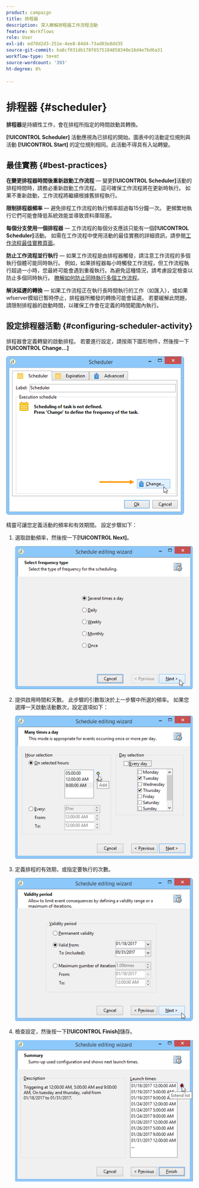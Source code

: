 ```yaml
---
product: campaign
title: 排程器
description: 深入瞭解排程器工作流程活動
feature: Workflows
role: User
exl-id: ed70d2d3-251e-4ee8-84d4-73ad03e8dd35
source-git-commit: ba8cf031db178f6575104858340e16d4e7bd6a31
workflow-type: tm+mt
source-wordcount: '393'
ht-degree: 8%

---
```


# 排程器 {#scheduler}



**排程器**&#x200B;是持續性工作，會在排程所指定的時間啟動其轉換。

**[!UICONTROL Scheduler]** 活動應視為已排程的開始。圖表中的活動定位規則與活動 **[!UICONTROL Start]** 的定位規則相同。此活動不得具有入站轉變。

## 最佳實務 {#best-practices}

**在變更排程器時間後重新啟動工作流程** — 變更&#x200B;**[!UICONTROL Scheduler]**&#x200B;活動的排程時間時，請務必重新啟動工作流程。 這可確保工作流程將在更新時執行。 如果不重新啟動，工作流程將繼續根據舊排程執行。

**限制排程器頻率** — 避免排程工作流程的執行頻率超過每15分鐘一次。 更頻繁地執行它們可能會降低系統效能並導致資料庫阻塞。

**每個分支使用一個排程器** — 工作流程的每個分支應該只能有一個&#x200B;**[!UICONTROL Scheduler]**&#x200B;活動。 如需在工作流程中使用活動的最佳實務的詳細資訊，請參閱[工作流程最佳實務頁面](workflow-best-practices.md#using-activities)。

**防止工作流程並行執行** — 如果工作流程是由排程器觸發，請注意工作流程的多個執行個體可能同時執行。 例如，如果排程器每小時觸發工作流程，但工作流程執行超過一小時，您最終可能會遇到重複執行。為避免這種情況，請考慮設定檢查以防止多個同時執行。 [瞭解如何防止同時執行多個工作流程](monitor-workflow-execution.md#preventing-simultaneous-multiple-executions)。

**解決延遲的轉換** — 如果工作流程正在執行長時間執行的工作（如匯入），或如果wfserver模組已暫時停止，排程器所觸發的轉換可能會延遲。 若要緩解此問題，請限制排程器的啟動時間，以確保工作會在定義的時間範圍內執行。

## 設定排程器活動 {#configuring-scheduler-activity}

排程器會定義轉變的啟動排程。 若要進行設定，請按兩下圖形物件，然後按一下&#x200B;**[!UICONTROL Change...]**

![](assets/s_user_segmentation_scheduler.png)

精靈可讓您定義活動的頻率和有效期間。 設定步驟如下：

1. 選取啟動頻率，然後按一下&#x200B;**[!UICONTROL Next]**。

   ![](assets/s_user_segmentation_scheduler2.png)

1. 提供啟用時間和天數。 此步驟的引數取決於上一步驟中所選的頻率。 如果您選擇一天啟動活動數次，設定選項如下：

   ![](assets/s_user_segmentation_scheduler3.png)

1. 定義排程的有效期，或指定要執行的次數。

   ![](assets/s_user_segmentation_scheduler4.png)

1. 檢查設定，然後按一下&#x200B;**[!UICONTROL Finish]**&#x200B;儲存。

   ![](assets/s_user_segmentation_scheduler5.png)
